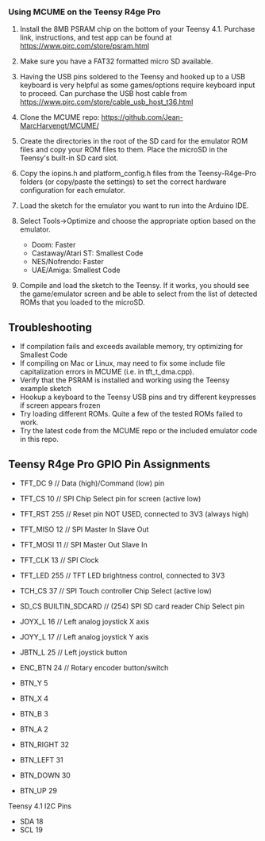 ### Using MCUME on the Teensy R4ge Pro

1. Install the 8MB PSRAM chip on the bottom of your Teensy 4.1.  Purchase link, instructions, and test app can be found at https://www.pjrc.com/store/psram.html 
2. Make sure you have a FAT32 formatted micro SD available.
3. Having the USB pins soldered to the Teensy and hooked up to a USB keyboard is very helpful as some games/options require keyboard input to proceed.  Can purchase the USB host cable from https://www.pjrc.com/store/cable_usb_host_t36.html   
3. Clone the MCUME repo: https://github.com/Jean-MarcHarvengt/MCUME/ 
4. Create the directories in the root of the SD card for the emulator ROM files and copy your ROM files to them.  Place the microSD in the Teensy's built-in SD card slot.
5. Copy the iopins.h and platform_config.h files from the Teensy-R4ge-Pro folders (or copy/paste the settings) to set the correct hardware configuration for each emulator.
6. Load the sketch for the emulator you want to run into the Arduino IDE.
7. Select Tools->Optimize and choose the appropriate option based on the emulator.
    - Doom:  Faster
    - Castaway/Atari ST:  Smallest Code
    - NES/Nofrendo:  Faster
    - UAE/Amiga:  Smallest Code
  
8. Compile and load the sketch to the Teensy.  If it works, you should see the game/emulator screen and be able to select from the list of detected ROMs that you loaded to the microSD. 

## Troubleshooting
- If compilation fails and exceeds available memory, try optimizing for Smallest Code
- If compiling on Mac or Linux, may need to fix some include file capitalization errors in MCUME (i.e. in tft_t_dma.cpp).
- Verify that the PSRAM is installed and working using the Teensy example sketch
- Hookup a keyboard to the Teensy USB pins and try different keypresses if screen appears frozen
- Try loading different ROMs.  Quite a few of the tested ROMs failed to work.
- Try the latest code from the MCUME repo or the included emulator code in this repo.

## Teensy R4ge Pro GPIO Pin Assignments
- TFT_DC     9  // Data (high)/Command (low) pin
- TFT_CS    10  // SPI Chip Select pin for screen (active low)
- TFT_RST  255  // Reset pin NOT USED, connected to 3V3 (always high)
- TFT_MISO  12  // SPI Master In Slave Out
- TFT_MOSI  11  // SPI Master Out Slave In
- TFT_CLK   13  // SPI Clock
- TFT_LED  255  // TFT LED brightness control, connected to 3V3
- TCH_CS    37  // SPI Touch controller Chip Select (active low)
- SD_CS     BUILTIN_SDCARD  // (254) SPI SD card reader Chip Select pin

- JOYX_L    16  // Left analog joystick X axis
- JOYY_L    17  // Left analog joystick Y axis
- JBTN_L    25  // Left joystick button

- ENC_BTN  24  // Rotary encoder button/switch

- BTN_Y     5
- BTN_X     4
- BTN_B     3
- BTN_A     2
- BTN_RIGHT 32
- BTN_LEFT  31
- BTN_DOWN  30
- BTN_UP    29

Teensy 4.1 I2C Pins 
- SDA       18
- SCL       19
